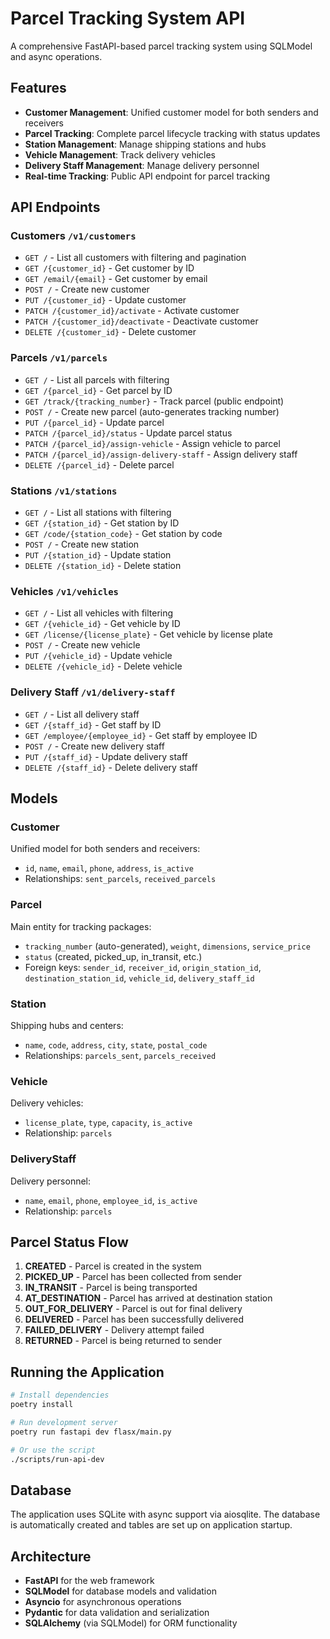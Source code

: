 # Parcel Tracking System API

A comprehensive FastAPI-based parcel tracking system using SQLModel and async operations.

## Features

- **Customer Management**: Unified customer model for both senders and receivers
- **Parcel Tracking**: Complete parcel lifecycle tracking with status updates
- **Station Management**: Manage shipping stations and hubs
- **Vehicle Management**: Track delivery vehicles
- **Delivery Staff Management**: Manage delivery personnel
- **Real-time Tracking**: Public API endpoint for parcel tracking

## API Endpoints

### Customers `/v1/customers`
- `GET /` - List all customers with filtering and pagination
- `GET /{customer_id}` - Get customer by ID
- `GET /email/{email}` - Get customer by email
- `POST /` - Create new customer
- `PUT /{customer_id}` - Update customer
- `PATCH /{customer_id}/activate` - Activate customer
- `PATCH /{customer_id}/deactivate` - Deactivate customer
- `DELETE /{customer_id}` - Delete customer

### Parcels `/v1/parcels`
- `GET /` - List all parcels with filtering
- `GET /{parcel_id}` - Get parcel by ID
- `GET /track/{tracking_number}` - Track parcel (public endpoint)
- `POST /` - Create new parcel (auto-generates tracking number)
- `PUT /{parcel_id}` - Update parcel
- `PATCH /{parcel_id}/status` - Update parcel status
- `PATCH /{parcel_id}/assign-vehicle` - Assign vehicle to parcel
- `PATCH /{parcel_id}/assign-delivery-staff` - Assign delivery staff
- `DELETE /{parcel_id}` - Delete parcel

### Stations `/v1/stations`
- `GET /` - List all stations with filtering
- `GET /{station_id}` - Get station by ID
- `GET /code/{station_code}` - Get station by code
- `POST /` - Create new station
- `PUT /{station_id}` - Update station
- `DELETE /{station_id}` - Delete station

### Vehicles `/v1/vehicles`
- `GET /` - List all vehicles with filtering
- `GET /{vehicle_id}` - Get vehicle by ID
- `GET /license/{license_plate}` - Get vehicle by license plate
- `POST /` - Create new vehicle
- `PUT /{vehicle_id}` - Update vehicle
- `DELETE /{vehicle_id}` - Delete vehicle

### Delivery Staff `/v1/delivery-staff`
- `GET /` - List all delivery staff
- `GET /{staff_id}` - Get staff by ID
- `GET /employee/{employee_id}` - Get staff by employee ID
- `POST /` - Create new delivery staff
- `PUT /{staff_id}` - Update delivery staff
- `DELETE /{staff_id}` - Delete delivery staff

## Models

### Customer
Unified model for both senders and receivers:
- `id`, `name`, `email`, `phone`, `address`, `is_active`
- Relationships: `sent_parcels`, `received_parcels`

### Parcel
Main entity for tracking packages:
- `tracking_number` (auto-generated), `weight`, `dimensions`, `service_price`
- `status` (created, picked_up, in_transit, etc.)
- Foreign keys: `sender_id`, `receiver_id`, `origin_station_id`, `destination_station_id`, `vehicle_id`, `delivery_staff_id`

### Station
Shipping hubs and centers:
- `name`, `code`, `address`, `city`, `state`, `postal_code`
- Relationships: `parcels_sent`, `parcels_received`

### Vehicle
Delivery vehicles:
- `license_plate`, `type`, `capacity`, `is_active`
- Relationship: `parcels`

### DeliveryStaff
Delivery personnel:
- `name`, `email`, `phone`, `employee_id`, `is_active`
- Relationship: `parcels`

## Parcel Status Flow

1. **CREATED** - Parcel is created in the system
2. **PICKED_UP** - Parcel has been collected from sender
3. **IN_TRANSIT** - Parcel is being transported
4. **AT_DESTINATION** - Parcel has arrived at destination station
5. **OUT_FOR_DELIVERY** - Parcel is out for final delivery
6. **DELIVERED** - Parcel has been successfully delivered
7. **FAILED_DELIVERY** - Delivery attempt failed
8. **RETURNED** - Parcel is being returned to sender

## Running the Application

```bash
# Install dependencies
poetry install

# Run development server
poetry run fastapi dev flasx/main.py

# Or use the script
./scripts/run-api-dev
```

## Database

The application uses SQLite with async support via aiosqlite. The database is automatically created and tables are set up on application startup.

## Architecture

- **FastAPI** for the web framework
- **SQLModel** for database models and validation
- **Asyncio** for asynchronous operations
- **Pydantic** for data validation and serialization
- **SQLAlchemy** (via SQLModel) for ORM functionality